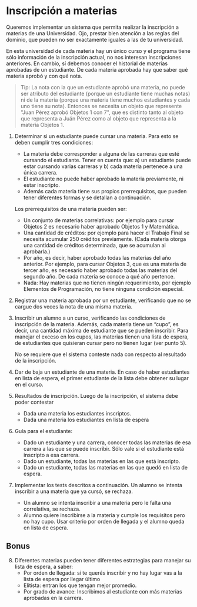# Inscripción a materias

Queremos implementar un sistema que permita realizar la 
inscripción a materias de una Universidad. Ojo, prestar bien 
atención a las reglas del dominio, que pueden no ser exactamente 
iguales a las de tu universidad.

En esta universidad de cada materia hay un único curso y el 
programa tiene sólo información de la inscripción actual, no nos 
interesan inscripciones anteriores. 
En cambio, sí debemos conocer el historial de materias aprobadas 
de un estudiante. 
De cada materia aprobada hay que saber qué materia aprobó y con qué nota.

> Tip: La nota con la que un estudiante aprobó una materia, 
no puede ser atributo del estudiante (porque un estudiante tiene muchas notas)
 ni de la materia (porque una materia tiene muchos estudiantes 
 y cada uno tiene su nota). Entonces se necesita un objeto 
 que represente "Juan Pérez aprobó Objetos 1 con 7", que es 
 distinto tanto al objeto que representa a Juán Pérez 
 como al objeto que representa a la materia Objetos 1.

1. Determinar si un estudiante puede cursar una materia. 
Para esto se deben cumplir tres condiciones: 
   * La materia debe corresponder a alguna de las carreras que esté 
   cursando el estudiante.	Tener en cuenta que: 
    a) un estudiante puede estar cursando varias carreras y 
    b) cada materia pertenece a una única carrera.
   * El estudiante no puede haber aprobado la materia previamente, 
   ni estar inscripto.
   * Además cada materia tiene sus propios prerrequisitos, que pueden 
   tener diferentes formas y se detallan a continuación.
   
   Los prerrequisitos de una materia pueden ser:
   * Un conjunto de materias correlativas: por ejemplo para cursar Objetos 2 
   es necesario haber aprobado Objetos 1 y Matemática.
   * Una cantidad de créditos: por ejemplo para hacer el Trabajo Final 
   se necesita acumular 250 créditos previamente. (Cada materia  otorga 
   una cantidad de créditos determinada, que se acumulan al aprobarla.)
   * Por año, es decir, haber aprobado todas las materias del año anterior. 
   Por ejemplo, para cursar Objetos 3, que es una materia de tercer año, 
   es necesario haber aprobado todas las materias del segundo año. De 
   cada materia se conoce a qué año pertence.
   * Nada: Hay materias que no tienen ningún requerimiento, por ejemplo 
   Elementos de Programación, no tiene ninguna condición especial.

2. Registrar una materia aprobada por un estudiante, 
verificando que no se cargue dos veces la nota de una misma materia.

3. Inscribir un alumno a un curso, verificando las condiciones de 
inscripción de la materia. Además, cada materia tiene un “cupo”, 
es decir, una cantidad máxima de estudiante que se pueden inscribir. 
Para manejar el exceso en los cupos, las materias tienen una lista de 
espera, de estudiantes que quisieran cursar pero no tienen lugar 
(ver punto 5). 

   No se requiere que el sistema conteste nada con respecto al 
   resultado de la inscripción. 

4. Dar de baja un estudiante de una materia. En caso de haber estudiantes 
en lista de espera, el primer estudiante de la lista debe obtener su 
lugar en el curso.

5. Resultados de inscripción. Luego de la inscripción, el sistema 
debe poder contestar
    * Dada una materia los estudiantes inscriptos.
    * Dada una materia los estudiantes en lista de espera

6. Guía para el estudiante: 
    * Dado un estudiante y una carrera, conocer todas las materias 
    de esa carrera a las que se puede inscribir. Sólo vale si el estudiante 
    está inscripto a esa carrera.
    * Dado un estudiante, todas las materias en las que está inscripto.
    * Dado un estudiante, todas las materias en las que quedó en 
    lista de espera.

7. Implementar los tests descritos a continuación. Un alumno se intenta 
	inscribir a una materia que ya cursó, se rechaza.
    * Un alumno se intenta inscribir a una materia pero le 
    falta una correlativa, se rechaza.
    * Alumno quiere inscribirse a la materia y cumple los 
    requisitos pero no hay cupo. Usar criterio por orden de llegada 
    y el alumno queda en lista de espera.

## Bonus
8. Diferentes materias pueden tener diferentes estrategias para manejar 
su lista de espera, a saber:
    * Por orden de llegada: si te querés inscribir y no hay 
    lugar vas a la lista de espera por llegar último
    * Elitista: entran los que tengan mejor promedio.
    * Por grado de avance: Inscribimos al estudiante con más materias
     aprobadas en la carrera.
